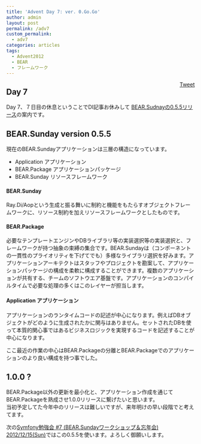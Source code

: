 ```yaml
---
title: 'Advent Day 7: ver. 0.Go.Go'
author: admin
layout: post
permalink: /adv7
custom_permalink:
  - adv7
categories: articles
tags:
  - Advent2012
  - BEAR
  - フレームワーク
---
```

<div style="float: right; margin-left: 10px;">
  <a href="https://twitter.com/share" class="twitter-share-button" data-count="vertical" data-url="/blog/adv7">Tweet</a>
</div>

## Day 7

Day 7、７日目の休息ということでDI記事お休みして <a href="https://travis-ci.org/koriym/BEAR.Package/builds/3592222" target="_blank">BEAR.Sudnayの0.5.5リリース</a>の案内です。

## BEAR.Sunday version 0.5.5

現在のBEAR.Sundayアプリケーションは三層の構造になっています。

*   Application アプリケーション
*   BEAR.Package アプリケーションパッケージ
*   BEAR.Sunday リソースフレームワーク

#### BEAR.Sunday

Ray.Di/Aopという生成と振る舞いに制約と機能をもたらすオブジェクトフレームワークに、リソース制約を加えリソースフレームワークとしたものです。

#### BEAR.Package

必要なテンプレートエンジンやDBライブラリ等の実装選択等の実装選択と、フレームワークが持つ抽象の束縛の集合です。BEAR.Sundayは（コンポーネントの一貫性のプライオリティを下げてでも）多様なライブラリ選択を好みます。アプリケーションアーキテクトはスタッフやプロジェクトを勘案して、アプリケーションパッケージの構成を柔軟に構成することができます。複数のアプリケーションが共有する、チームのソフトウエア基盤です。アプリケーションのコンパイルタイムで必要な処理の多くはこのレイヤーが担当します。

#### Application アプリケーション

アプリケーションのランタイムコードの記述が中心になります。例えばDBオブジェクトがどのように生成されたかに関与はありません。セットされたDBを使って本質的関心事ではあるビジネスロジックを実現するコードを記述することが中心になります。

ここ最近の作業の中心はBEAR.Packageの分離とBEAR.Packageでのアプリケーションのより良い構成を持つ事でした。

## 1.0.0 ?

BEAR.Package以外の更新を最小化と、アプリケーション作成を通じてBEAR.Packageを熟成させ1.0.0リリースに繋げたいと思います。  
当初予定してた今年中のリリースは難しいですが、来年明けの早い段階でと考えてます。

次の[Symfony勉強会 #7 (BEAR.Sundayワークショップ＆忘年会) 2012/12/15(Sun)][1]ではこの0.5.5を使います。よろしく御願いします。

 [1]: http://atnd.org/events/34068
